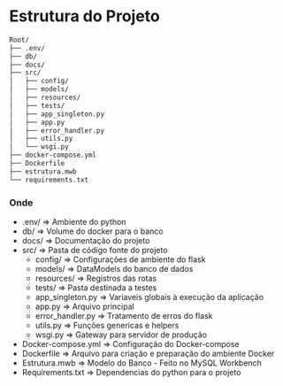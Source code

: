 # Estrutura do Projeto

```bash
Root/
├── .env/
├── db/
├── docs/
├── src/
│   ├── config/
│   ├── models/
│   ├── resources/
│   ├── tests/
│   ├── app_singleton.py
│   ├── app.py
│   ├── error_handler.py
│   ├── utils.py
│   └── wsgi.py
├── docker-compose.yml
├── Dockerfile
├── estrutura.mwb
└── requirements.txt
```

### Onde
- .env/  => Ambiente do python
- db/  => Volume do docker para o banco
- docs/  => Documentação do projeto
- src/  => Pasta de código fonte do projeto
    - config/ => Configurações de ambiente do flask
    - models/ => DataModels do banco de dados
    - resources/ => Registros das rotas
    - tests/ => Pasta destinada a testes
    - app_singleton.py => Variaveis globais à execução da aplicação
    - app.py => Arquivo principal
    - error_handler.py => Tratamento de erros do flask
    - utils.py => Funções genericas e helpers
    - wsgi.py => Gateway para servidor de produção
- Docker-compose.yml => Configuração do Docker-compose
- Dockerfile => Arquivo para criação e preparação do ambiente Docker
- Estrutura.mwb => Modelo do Banco - Feito no MySQL Workbench
- Requirements.txt => Dependencias do python para o projeto


    